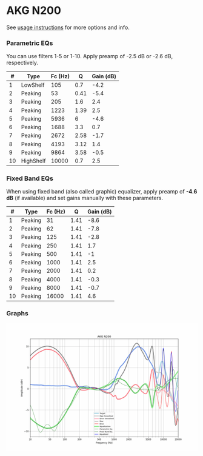 # AKG N200
See [usage instructions](https://github.com/jaakkopasanen/AutoEq#usage) for more options and info.

### Parametric EQs
You can use filters 1-5 or 1-10. Apply preamp of -2.5 dB or -2.6 dB, respectively.

|   # | Type      |   Fc (Hz) |    Q |   Gain (dB) |
|-----|-----------|-----------|------|-------------|
|   1 | LowShelf  |       105 | 0.7  |        -4.2 |
|   2 | Peaking   |        53 | 0.41 |        -5.4 |
|   3 | Peaking   |       205 | 1.6  |         2.4 |
|   4 | Peaking   |      1223 | 1.39 |         2.5 |
|   5 | Peaking   |      5936 | 6    |        -4.6 |
|   6 | Peaking   |      1688 | 3.3  |         0.7 |
|   7 | Peaking   |      2672 | 2.58 |        -1.7 |
|   8 | Peaking   |      4193 | 3.12 |         1.4 |
|   9 | Peaking   |      9864 | 3.58 |        -0.5 |
|  10 | HighShelf |     10000 | 0.7  |         2.5 |

### Fixed Band EQs
When using fixed band (also called graphic) equalizer, apply preamp of **-4.6 dB** (if available) and set gains manually with these parameters.

|   # | Type    |   Fc (Hz) |    Q |   Gain (dB) |
|-----|---------|-----------|------|-------------|
|   1 | Peaking |        31 | 1.41 |        -8.6 |
|   2 | Peaking |        62 | 1.41 |        -7.8 |
|   3 | Peaking |       125 | 1.41 |        -2.8 |
|   4 | Peaking |       250 | 1.41 |         1.7 |
|   5 | Peaking |       500 | 1.41 |        -1   |
|   6 | Peaking |      1000 | 1.41 |         2.5 |
|   7 | Peaking |      2000 | 1.41 |         0.2 |
|   8 | Peaking |      4000 | 1.41 |        -0.3 |
|   9 | Peaking |      8000 | 1.41 |        -0.7 |
|  10 | Peaking |     16000 | 1.41 |         4.6 |

### Graphs
![](./AKG%20N200.png)
